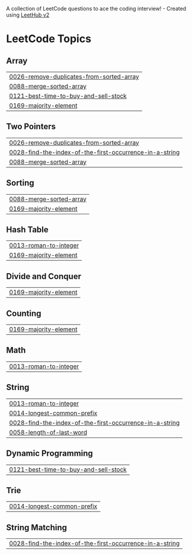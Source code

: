 A collection of LeetCode questions to ace the coding interview! - Created using [LeetHub v2](https://github.com/arunbhardwaj/LeetHub-2.0)
<!---LeetCode Topics Start-->
# LeetCode Topics
## Array
|  |
| ------- |
| [0026-remove-duplicates-from-sorted-array](https://github.com/avisaini764/LeetCode/tree/master/0026-remove-duplicates-from-sorted-array) |
| [0088-merge-sorted-array](https://github.com/avisaini764/LeetCode/tree/master/0088-merge-sorted-array) |
| [0121-best-time-to-buy-and-sell-stock](https://github.com/avisaini764/LeetCode/tree/master/0121-best-time-to-buy-and-sell-stock) |
| [0169-majority-element](https://github.com/avisaini764/LeetCode/tree/master/0169-majority-element) |
## Two Pointers
|  |
| ------- |
| [0026-remove-duplicates-from-sorted-array](https://github.com/avisaini764/LeetCode/tree/master/0026-remove-duplicates-from-sorted-array) |
| [0028-find-the-index-of-the-first-occurrence-in-a-string](https://github.com/avisaini764/LeetCode/tree/master/0028-find-the-index-of-the-first-occurrence-in-a-string) |
| [0088-merge-sorted-array](https://github.com/avisaini764/LeetCode/tree/master/0088-merge-sorted-array) |
## Sorting
|  |
| ------- |
| [0088-merge-sorted-array](https://github.com/avisaini764/LeetCode/tree/master/0088-merge-sorted-array) |
| [0169-majority-element](https://github.com/avisaini764/LeetCode/tree/master/0169-majority-element) |
## Hash Table
|  |
| ------- |
| [0013-roman-to-integer](https://github.com/avisaini764/LeetCode/tree/master/0013-roman-to-integer) |
| [0169-majority-element](https://github.com/avisaini764/LeetCode/tree/master/0169-majority-element) |
## Divide and Conquer
|  |
| ------- |
| [0169-majority-element](https://github.com/avisaini764/LeetCode/tree/master/0169-majority-element) |
## Counting
|  |
| ------- |
| [0169-majority-element](https://github.com/avisaini764/LeetCode/tree/master/0169-majority-element) |
## Math
|  |
| ------- |
| [0013-roman-to-integer](https://github.com/avisaini764/LeetCode/tree/master/0013-roman-to-integer) |
## String
|  |
| ------- |
| [0013-roman-to-integer](https://github.com/avisaini764/LeetCode/tree/master/0013-roman-to-integer) |
| [0014-longest-common-prefix](https://github.com/avisaini764/LeetCode/tree/master/0014-longest-common-prefix) |
| [0028-find-the-index-of-the-first-occurrence-in-a-string](https://github.com/avisaini764/LeetCode/tree/master/0028-find-the-index-of-the-first-occurrence-in-a-string) |
| [0058-length-of-last-word](https://github.com/avisaini764/LeetCode/tree/master/0058-length-of-last-word) |
## Dynamic Programming
|  |
| ------- |
| [0121-best-time-to-buy-and-sell-stock](https://github.com/avisaini764/LeetCode/tree/master/0121-best-time-to-buy-and-sell-stock) |
## Trie
|  |
| ------- |
| [0014-longest-common-prefix](https://github.com/avisaini764/LeetCode/tree/master/0014-longest-common-prefix) |
## String Matching
|  |
| ------- |
| [0028-find-the-index-of-the-first-occurrence-in-a-string](https://github.com/avisaini764/LeetCode/tree/master/0028-find-the-index-of-the-first-occurrence-in-a-string) |
<!---LeetCode Topics End-->